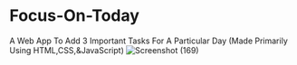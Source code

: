 # Focus-On-Today
A Web App To Add 3  Important Tasks For A Particular Day (Made Primarily Using  HTML,CSS,&amp;JavaScript)
![Screenshot (169)](https://github.com/user-attachments/assets/32841b8c-b69a-4fe0-a63f-da2467901979)
